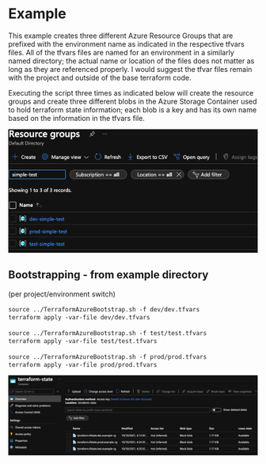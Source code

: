 # Example

This example creates three different Azure Resource Groups that are prefixed with the environment name as indicated in the respective tfvars files.  All of the tfvars files are named for an environment in a similarly named directory; the actual name or location of the files does not matter as long as they are referenced properly.  I would suggest the tfvar files remain with the project and outside of the base terraform code.

Executing the script three times as indicated below will create the resource groups and create three different blobs in the Azure Storage Container used to hold terraform state information; each blob is a key and has its own name based on the information in the tfvars file.

![Simple Test Resoruce Groups](rg.png)

## Bootstrapping - from example directory
(per project/environment switch)

```
source ../TerraformAzureBootstrap.sh -f dev/dev.tfvars
terraform apply -var-file dev/dev.tfvars

source ../TerraformAzureBootstrap.sh -f test/test.tfvars
terraform apply -var-file test/test.tfvars

source ../TerraformAzureBootstrap.sh -f prod/prod.tfvars
terraform apply -var-file prod/prod.tfvars

```



![Terraform State in Azure Container](state.png)
